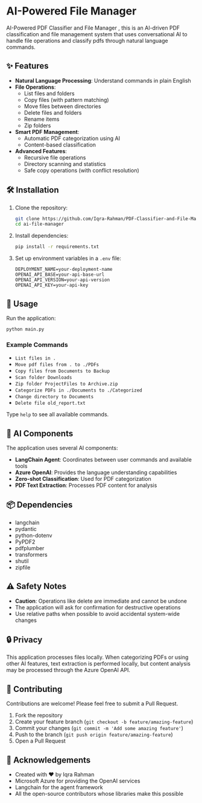# AI-Powered File Manager

AI-Powered PDF Classifier and File Manager , this is an AI-driven PDF classification and file management system that uses conversational AI to handle file operations and classify pdfs through natural language commands.

## ✨ Features

- **Natural Language Processing**: Understand commands in plain English
- **File Operations**:
  - List files and folders
  - Copy files (with pattern matching)
  - Move files between directories
  - Delete files and folders
  - Rename items
  - Zip folders
- **Smart PDF Management**:
  - Automatic PDF categorization using AI
  - Content-based classification
- **Advanced Features**:
  - Recursive file operations
  - Directory scanning and statistics
  - Safe copy operations (with conflict resolution)

## 🛠️ Installation

1. Clone the repository:
   ```bash
   git clone https://github.com/Iqra-Rahman/PDF-Classifier-and-File-Manger-Agents.git
   cd ai-file-manager
   ```

2. Install dependencies:
   ```bash
   pip install -r requirements.txt
   ```

3. Set up environment variables in a `.env` file:
   ```
   DEPLOYMENT_NAME=your-deployment-name
   OPENAI_API_BASE=your-api-base-url
   OPENAI_API_VERSION=your-api-version
   OPENAI_API_KEY=your-api-key
   ```

## 🚀 Usage

Run the application:
```bash
python main.py
```

### Example Commands

- `List files in .`
- `Move pdf files from . to ./PDFs`
- `Copy files from Documents to Backup`
- `Scan folder Downloads`
- `Zip folder ProjectFiles to Archive.zip`
- `Categorize PDFs in ./Documents to ./Categorized`
- `Change directory to Documents`
- `Delete file old_report.txt`

Type `help` to see all available commands.

## 🧠 AI Components

The application uses several AI components:

- **LangChain Agent**: Coordinates between user commands and available tools
- **Azure OpenAI**: Provides the language understanding capabilities
- **Zero-shot Classification**: Used for PDF categorization
- **PDF Text Extraction**: Processes PDF content for analysis

## 📦 Dependencies

- langchain
- pydantic
- python-dotenv
- PyPDF2
- pdfplumber
- transformers
- shutil
- zipfile

## ⚠️ Safety Notes

- **Caution**: Operations like delete are immediate and cannot be undone
- The application will ask for confirmation for destructive operations
- Use relative paths when possible to avoid accidental system-wide changes

## 🔒 Privacy

This application processes files locally. When categorizing PDFs or using other AI features, text extraction is performed locally, but content analysis may be processed through the Azure OpenAI API.

## 🤝 Contributing

Contributions are welcome! Please feel free to submit a Pull Request.

1. Fork the repository
2. Create your feature branch (`git checkout -b feature/amazing-feature`)
3. Commit your changes (`git commit -m 'Add some amazing feature'`)
4. Push to the branch (`git push origin feature/amazing-feature`)
5. Open a Pull Request


## 🙏 Acknowledgements

- Created with ❤️ by Iqra Rahman
- Microsoft Azure for providing the OpenAI services
- Langchain for the agent framework
- All the open-source contributors whose libraries make this possible
